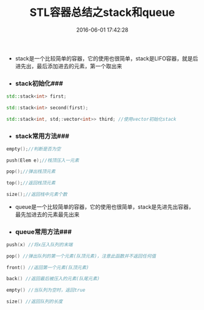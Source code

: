 ﻿---
title: STL容器总结之stack和queue
date: 2016-06-01 17:42:28
tags: [C++,STL,stack,queue]
categories: C++
---

- stack是一个比较简单的容器，它的使用也很简单，stack是LIFO容器，就是后进先出，最后添加进去的元素，第一个取出来


- ### stack初始化###

```cpp
std::stack<int> first;  
  
std::stack<int> second(first);  
  
std::stack<int, std;:vector<int>> third; //使用vector初始化stack  
```


- ### stack常用方法###

```cpp
empty();//判断是否为空  
  
push(Elem e);//栈顶压入一元素  
  
pop();//弹出栈顶元素  
  
top();//返回栈顶元素  
  
size();//返回栈中元素个数  
```

<!-- more -->

- queue是一个比较简单的容器，它的使用也很简单，stack是先进先出容器，最先加进去的元素最先出来

- ### queue常用方法###

```cpp
push(x) //将x压入队列的末端  
  
pop() //弹出队列的第一个元素(队顶元素)，注意此函数并不返回任何值  
  
front() //返回第一个元素(队顶元素)  
  
back() //返回最后被压入的元素(队尾元素)  
  
empty() //当队列为空时，返回true  
  
size() //返回队列的长度  
```